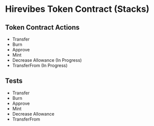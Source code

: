 # Hirevibes Token Contract (Stacks)

## Token Contract Actions
- Transfer
- Burn
- Approve
- Mint
- Decrease Allowance (In Progress)
- TransferFrom (In Progress)

## Tests
- Transfer
- Burn
- Approve
- Mint
- Decrease Allowance
- TransferFrom